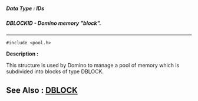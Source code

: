 ##### Data Type : IDs
##### DBLOCKID - Domino memory "block".
---
```
#include <pool.h>
```
**Description :**

This structure is used by Domino to manage a pool of memory which is subdivided 
into blocks of type DBLOCK.

**See Also :**
[DBLOCK](/reference/Data/DBLOCK)
---
